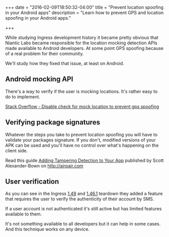 +++
date = "2016-02-09T18:50:32-04:00"
title = "Prevent location spoofing in your Android apps"
description = "Learn how to prevent GPS and location spoofing in your Android apps."

+++

While studying Ingress development history it became pretty obvious that Niantic Labs became responsible for the location mocking detection APIs made available to Android developers. At some point GPS spoofing because of a real problem for their community.

We'll study how they fixed that issue, at least on Android.

## Android mocking API

There's a way to verify if the user is mocking locations. It's rather easy to do to implement.

[Stack Overflow - Disable check for mock location to prevent gps spoofing](http://stackoverflow.com/questions/6880232/disable-check-for-mock-location-prevent-gps-spoofing?answertab=votes#tab-top)

## Verifying package signatures

Whatever the steps you take to prevent location spoofing you will have to validate your packages signature. If you don't, modified versions of your APK can be used and you'll have no control over what's happening on the client side.

Read this guide [Adding Tampering Detection to Your App][tamp-detection] published by Scott Alexander-Bown on http://airpair.com

[tamp-detection]:https://www.airpair.com/android/posts/adding-tampering-detection-to-your-android-app
 
## User verification

As you can see in the Ingress [1.49][149] and [1.46.1][146] teardown they added a feature that requires the user to verify the authenticity of their account by SMS.

If a user account is not authenticated it's still active but has limited features available to them.

It's not something available to all developers but it can help in some cases. And this technique works on any device.

[149]:http://connortumbleson.com/2014/04/08/ingress-teardown-1-49-0/
[146]:http://connortumbleson.com/2014/03/02/ingress-teardown-1-46-1/
